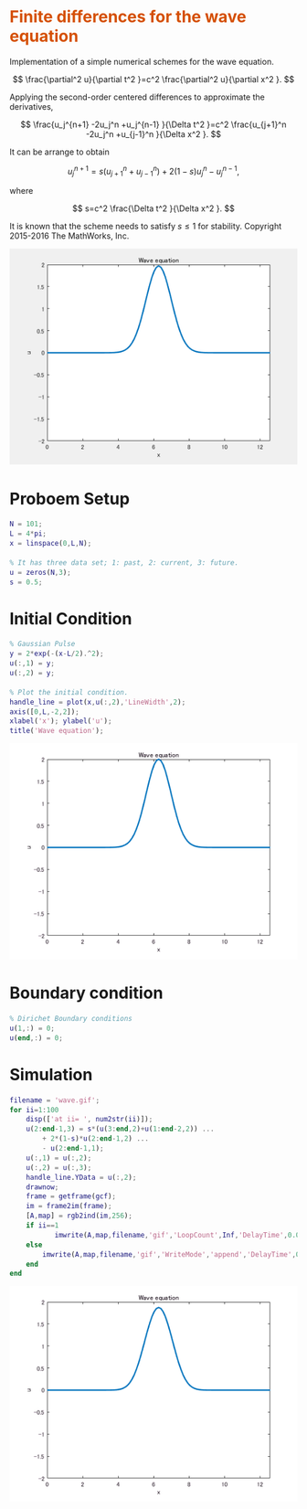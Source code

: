 
# <span style="color:rgb(213,80,0)">Finite differences for the wave equation</span>

Implementation of a simple numerical schemes for the wave equation.

 $$ \frac{\partial^2 u}{\partial t^2 }=c^2 \frac{\partial^2 u}{\partial x^2 }. $$ 

Applying the second-order centered differences to approximate the derivatives,

 $$ \frac{u_j^{n+1} -2u_j^n +u_j^{n-1} }{\Delta t^2 }=c^2 \frac{u_{j+1}^n -2u_j^n +u_{j-1}^n }{\Delta x^2 }. $$ 

It can be arrange to obtain

 $$ u_j^{n+1} =s(u_{j+1}^n +u_{j-1}^n )+2(1-s)u_j^n -u_j^{n-1} , $$ 

where

 $$ s=c^2 \frac{\Delta t^2 }{\Delta x^2 }. $$ 

It is known that the scheme needs to satisfy  $s\le 1$ for stability. Copyright 2015-2016 The MathWorks, Inc.


<img src="Simple1DWaveEquation_media/image_0.gif" width="562" alt="image_0.gif">

# Proboem Setup
```matlab
N = 101;
L = 4*pi;
x = linspace(0,L,N);

% It has three data set; 1: past, 2: current, 3: future.
u = zeros(N,3);
s = 0.5;
```
# Initial Condition
```matlab
% Gaussian Pulse
y = 2*exp(-(x-L/2).^2);
u(:,1) = y;
u(:,2) = y;

% Plot the initial condition.
handle_line = plot(x,u(:,2),'LineWidth',2);
axis([0,L,-2,2]);
xlabel('x'); ylabel('u');
title('Wave equation');
```

<center><img src="Simple1DWaveEquation_media/figure_0.png" width="562" alt="figure_0.png"></center>

# Boundary condition
```matlab
% Dirichet Boundary conditions
u(1,:) = 0;
u(end,:) = 0;
```
# Simulation
```matlab
filename = 'wave.gif';
for ii=1:100
    disp(['at ii= ', num2str(ii)]);
    u(2:end-1,3) = s*(u(3:end,2)+u(1:end-2,2)) ...
        + 2*(1-s)*u(2:end-1,2) ...
        - u(2:end-1,1);
    u(:,1) = u(:,2);
    u(:,2) = u(:,3);
    handle_line.YData = u(:,2);
    drawnow;
    frame = getframe(gcf);
    im = frame2im(frame);
    [A,map] = rgb2ind(im,256);
    if ii==1
           imwrite(A,map,filename,'gif','LoopCount',Inf,'DelayTime',0.05);
    else
        imwrite(A,map,filename,'gif','WriteMode','append','DelayTime',0.05);
    end
end
```

<center><img src="Simple1DWaveEquation_media/figure_1.png" width="562" alt="figure_1.png"></center>

